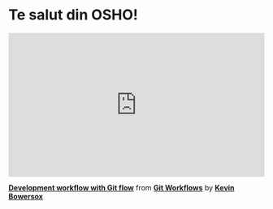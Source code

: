 <h1>Te salut din OSHO!</h1>

<div style="position:relative;height:0;padding-bottom:56.25%"><iframe width="640" height="360" src="https://www.linkedin.com/learning/embed/git-workflows/development-workflow-with-git-flow?autoplay=false&claim=AQGYtQSLcPjQqgAAAY7l93634UIcbOAjrN2FWejCKJrrceGAO5cmiQg-OpWNhmjSTn4Wa8o1lsB91GeoSswawpwo91rODAPc82wcKWynyXWbv4Xs851vm6DzOxVLxwBEY6W0Ki-TiNzO-JWgZsHp0ABSXlGVrTfaWCYTUcmiL5d9r9V6qCFpXQ4S6mLaIIK2OcGbroPBsdYHXmAlVx5jdFwdZYYrgsy_VtYA1QlGHjLF2sIAyCNBZxIcwQXxcvrtqTLb04i7Hc53J-JhKU2_SpH9QcqBWTTJCyR2-dLt9avYYco44utASCe9U-yOIZpIIS9uf42zi3ciyur_YHnfXp9cdC7-QmWSHHOkq_f4DGwJ_pZqLqaFERkupSkRyTR9J2dNyirZYmEeXTPmIUFFr5MwZvBaI5j9UlYSMeGwBtA1FEDzh1FbEPdoziRE-zWM0KvlYPHMvf4Vv_9zgqS0IYCsYSHPMyJVsuE_q627H3SK-l1rlYupLuPkPNinFX_FFyOjqZ9WyTJ_1dL6swAOvlwKn-depHZ7Rz02_lCnpNIgcBJpPXRwRL7yPU2ajR1iH6L6uJ6NGW0oPi1C-29oMG-Ba2oyH1cn-DhmblzWrr-OhDhd6wcTVGvDdYhKuKctzlSfuLbZ7jB-SpSo15TZ3bx9c12_9JG8beWmsLAEpt6y8oOzWQFQi7c593knwq6ZgoJQOEHU41GQcSOe7Y51ApdDNE2fSzHAk7tMCy-KJm4ckHuy9u0bOn2eMGxfOlchVGCWdX1Rd26Q4v_aLhqjVUR3nWZFZtGnulIOkgjKEAmwENh7HY1bhurq0ZXBrI7CqAosgeAEAEY9z_JQVJHqg2c5vzJkhyAie6PD3GKZjfucoSwtG9GJ732eUo9GRqD0YCbCRRpIhYncxUzrA56HsLgbtpE0VndqxeL0YN-jep-sB8-9yXkdTWaUs9r2u6EQvsjng5BEklQ61wJP05zzhN2P3c8WA4eTe646lN6t9TyNNksyLoSrxf7vDisre5xGPw512TldUGM1w9JE14jM4sT6MjnK20X1ZzJNDKikdyCcZrLY86V8Mj67VM2wEdn1Fybsw5PKTJeaiT3mOL2D-Y0kHqxQpkYFbafXqvlf48mBca3YrGp_twGh3sVrJGYlWkCLy2OZlcZGDBE4kk9mejKO9JCu-FMD1KAbloiTX_OBtiAr2Uwin_DtLf-Ouc6wIJYLds-i44kRzlJaYpY5Y4UbFZHo" mozallowfullscreen="true" webkitallowfullscreen="true" allowfullscreen="true" frameborder="0" style="position:absolute;width:100%;height:100%;left:0"></iframe></div><p><strong><a href="https://www.linkedin.com/learning/git-workflows/development-workflow-with-git-flow?trk=embed_lil">Development workflow with Git flow</a></strong> from <strong><a href="https://www.linkedin.com/learning/git-workflows?trk=embed_lil">Git Workflows</a></strong> by <strong><a href="https://www.linkedin.com/learning/instructors/kevin-bowersox?trk=embed_lil">Kevin Bowersox</a></strong></p>